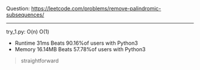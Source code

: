Question: https://leetcode.com/problems/remove-palindromic-subsequences/

---

try_1.py: O(n) O(1)

* Runtime 31ms Beats 90.16%of users with Python3
* Memory 16.14MB Beats 57.78%of users with Python3

> straightforward
